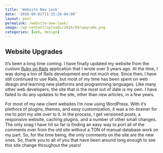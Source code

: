 ```yaml
---
title: 'Website New Look'
date: '2016-09-01T11:15:26-04:00'
layout: post
permalink: /website-new-look/
image: /wp-content/uploads/2016/09/upgrade.png
categories: [web, design]
---
```


## Website Upgrades
It’s been a long time coming. I have finally updated my website from the custom [Ruby on Rails](http://rubyonrails.org/) application that I wrote over 5 years ago. At the time, I was doing a ton of Rails development and not much else. Since then, I have still continued to use Rails, but most of my time has been spent on web design and learning new platforms and programming languages. Like many other web developers, the site that is the most out of date is my own. I have failed to do any updates to the site, other than new articles, in a few years.

For most of my new client websites I’m now using WordPress. With it’s plethora of plugins, themes, and easy customization, it was a no-brainer for me to port my site over to it. In the process, I get versioned posts, a responsive website, caching plugins, and a number of other small changes. The only snag I have hit so far is finding an easy way to port all of the comments over from the old site without a TON of manual database work on my part. So, for the time being, the only comments on the site are the new ones. So, thank you to all of you that have been around long enough to see this site change throughout the years!